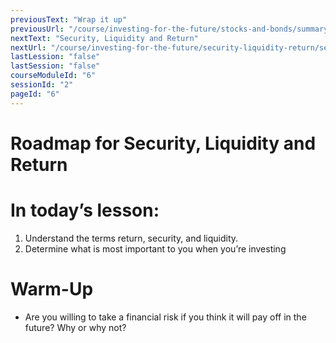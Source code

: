 ```yaml
---
previousText: "Wrap it up"
previousUrl: "/course/investing-for-the-future/stocks-and-bonds/summary"
nextText: "Security, Liquidity and Return"
nextUrl: "/course/investing-for-the-future/security-liquidity-return/security-liquidity-return"
lastLession: "false"
lastSession: "false"
courseModuleId: "6"
sessionId: "2"
pageId: "6"
---
```



# Roadmap for Security, Liquidity and Return
# In today’s lesson: 
1. Understand the terms return, security, and liquidity.
2. Determine what is most important to you when you’re investing


# Warm-Up
- Are you willing to take a financial risk if you think it will pay off in the future? Why or why not?